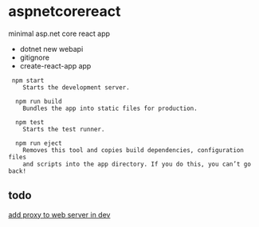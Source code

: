 # aspnetcorereact
minimal asp.net core react app

* dotnet new webapi
* gitignore
* create-react-app app

````
 npm start
    Starts the development server.

  npm run build
    Bundles the app into static files for production.

  npm test
    Starts the test runner.

  npm run eject
    Removes this tool and copies build dependencies, configuration files
    and scripts into the app directory. If you do this, you can’t go back!
````

## todo

[add proxy to web server in dev](https://github.com/facebookincubator/create-react-app/blob/master/packages/react-scripts/template/README.md#proxying-api-requests-in-development)

